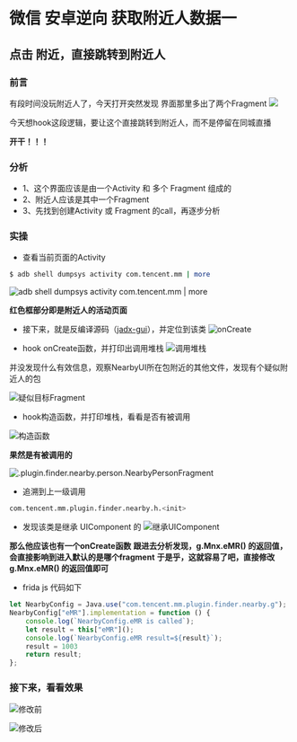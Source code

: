 
# 微信 安卓逆向 获取附近人数据一

## 点击 附近，直接跳转到附近人

### 前言
有段时间没玩附近人了，今天打开突然发现
界面那里多出了两个Fragment
![](../assets/wx/fjr10.png)

今天想hook这段逻辑，要让这个直接跳转到附近人，而不是停留在同城直播

**开干！！！**

### 分析
- 1、这个界面应该是由一个Activity 和 多个 Fragment 组成的
- 2、附近人应该是其中一个Fragment
- 3、先找到创建Activity 或 Fragment 的call，再逐步分析

### 实操
- 查看当前页面的Activity
```bash
$ adb shell dumpsys activity com.tencent.mm | more
```

![adb shell dumpsys activity com.tencent.mm | more](../assets/wx/fjr01.png)

**红色框部分即是附近人的活动页面**

- 接下来，就是反编译源码（[jadx-gui](https://github.com/skylot/jadx.git)），并定位到该类
![onCreate](../assets/wx/fjr02.png)

- hook onCreate函数，并打印出调用堆栈
![调用堆栈](../assets/wx/fjr03.png)

并没发现什么有效信息，观察NearbyUI所在包附近的其他文件，发现有个疑似附近人的包

![疑似目标Fragment](../assets/wx/fjr05.png)

- hook构造函数，并打印堆栈，看看是否有被调用

![构造函数](../assets/wx/fjr06.png)

**果然是有被调用的**

![.plugin.finder.nearby.person.NearbyPersonFragment](../assets/wx/fjr07.png)

- 追溯到上一级调用
```bash
com.tencent.mm.plugin.finder.nearby.h.<init>
```

- 发现该类是继承 UIComponent 的
![继承UIComponent](../assets/wx/fjr08.png)

**那么他应该也有一个onCreate函数**
**跟进去分析发现，g.Mnx.eMR() 的返回值，会直接影响到进入默认的是哪个fragment**
**于是乎，这就容易了吧，直接修改 g.Mnx.eMR() 的返回值即可**

- frida js 代码如下
```javascript
let NearbyConfig = Java.use("com.tencent.mm.plugin.finder.nearby.g");
NearbyConfig["eMR"].implementation = function () {
    console.log(`NearbyConfig.eMR is called`);
    let result = this["eMR"]();
    console.log(`NearbyConfig.eMR result=${result}`);
    result = 1003
    return result;
};
```

### 接下来，看看效果
![修改前](../assets/wx/1.gif)

![修改后](../assets/wx/2.gif)